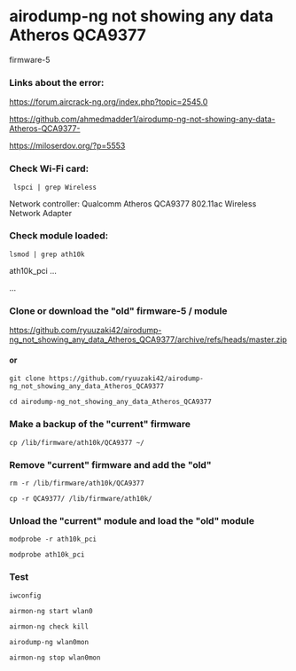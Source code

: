 
# airodump-ng not showing any data Atheros QCA9377
firmware-5

### Links about the error:
https://forum.aircrack-ng.org/index.php?topic=2545.0

https://github.com/ahmedmadder1/airodump-ng-not-showing-any-data-Atheros-QCA9377-

https://miloserdov.org/?p=5553

### Check Wi-Fi card:
     lspci | grep Wireless
Network controller: Qualcomm Atheros QCA9377 802.11ac Wireless Network Adapter

### Check module loaded:
    lsmod | grep ath10k

ath10k_pci ...

...

### Clone or download the "old" firmware-5 / module
https://github.com/ryuuzaki42/airodump-ng_not_showing_any_data_Atheros_QCA9377/archive/refs/heads/master.zip

#### or
    git clone https://github.com/ryuuzaki42/airodump-ng_not_showing_any_data_Atheros_QCA9377

    cd airodump-ng_not_showing_any_data_Atheros_QCA9377

### Make a backup of the "current" firmware
    cp /lib/firmware/ath10k/QCA9377 ~/

### Remove "current" firmware and add the "old"
    rm -r /lib/firmware/ath10k/QCA9377

    cp -r QCA9377/ /lib/firmware/ath10k/

### Unload the "current" module and load the "old" module
    modprobe -r ath10k_pci

    modprobe ath10k_pci

### Test
    iwconfig

    airmon-ng start wlan0

    airmon-ng check kill

    airodump-ng wlan0mon

    airmon-ng stop wlan0mon
